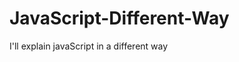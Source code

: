                                                                                                                                                                                         
# JavaScript-Different-Way
I'll explain javaScript in a different way       
  









